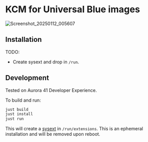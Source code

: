 # KCM for Universal Blue images

![Screenshot_20250112_005607](https://github.com/user-attachments/assets/108de805-4aa3-4877-ad3e-246d5a13e403)

## Installation

TODO:
- Create sysext and drop in `/run`.

## Development 

Tested on Aurora 41 Developer Experience.

To build and run:
```bash
just build
just install
just run
```

This will create a [sysext](https://www.freedesktop.org/software/systemd/man/latest/systemd-sysext.html) in `/run/extensions`. This is an ephemeral installation and will be removed upon reboot.
